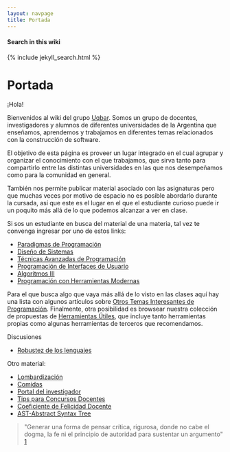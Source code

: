```yaml
---
layout: navpage
title: Portada
---
```


<div class="search-site">
  <h4>
    Search in this wiki
  </h4>

  {% include jekyll_search.html %}
</div>

# Portada

¡Hola!

Bienvenidos al wiki del grupo [Uqbar](http://www.uqbar-project.org). Somos un grupo de docentes, investigadores y alumnos de diferentes universidades de la Argentina que enseñamos, aprendemos y trabajamos en diferentes temas relacionados con la construcción de software.

El objetivo de esta página es proveer un lugar integrado en el cual agrupar y organizar el conocimiento con el que trabajamos, que sirva tanto para compartirlo entre las distintas universidades en las que nos desempeñamos como para la comunidad en general.

También nos permite publicar material asociado con las asignaturas pero que muchas veces por motivo de espacio no es posible abordarlo durante la cursada, así que este es el lugar en el que el estudiante curioso puede ir un poquito más allá de lo que podemos alcanzar a ver en clase.

Si sos un estudiante en busca del material de una materia, tal vez te convenga ingresar por uno de estos links:

-   [Paradigmas de Programación]({{site.baseurl}}/wiki/articles/paradigmas-de-programacion.html)
-   [Diseño de Sistemas]({{site.baseurl}}/wiki/articles/design-temario.html)
-   [Técnicas Avanzadas de Programación]({{site.baseurl}}/wiki/articles/tecnicas-avanzadas-de-programacion.html)
-   [Programación de Interfaces de Usuario]({{site.baseurl}}/wiki/articles/programacion-de-interfaces-de-usuario.html)
-   [Algoritmos III]({{site.baseurl}}/wiki/articles/algo3-temario.html)
-   [Programación con Herramientas Modernas]({{site.baseurl}}/wiki/articles/programacion-con-herramientas-modernas.html)

Para el que busca algo que vaya más allá de lo visto en las clases aquí hay una lista con algunos artículos sobre [Otros Temas Interesantes de Programación](otros-temas-interesantes-de-programacion.html). Finalmente, otra posibilidad es browsear nuestra colección de propuestas de [Herramientas Útiles](herramientas-utiles.html), que incluye tanto herramientas propias como algunas herramientas de terceros que recomendamos.

Discusiones

-   [Robustez de los lenguajes]({{site.baseurl}}/wiki/articles/robustez-de-los-lenguajes.html)

Otro material:

-   [Lombardización]({{site.baseurl}}/wiki/articles/lombardizacion.html)
-   [Comidas]({{site.baseurl}}/wiki/articles/comidas.html)
-   [Portal del investigador]({{site.baseurl}}/wiki/articles/portal-del-investigador.html)
-   [Tips para Concursos Docentes]({{site.baseurl}}/wiki/articles/tips-para-concursos-docentes.html)
-   [Coeficiente de Felicidad Docente]({{site.baseurl}}/wiki/articles/coeficiente-de-felicidad-docente.html)
-   [AST-Abstract Syntax Tree]({{site.baseurl}}/wiki/articles/ast-abstract-syntax-tree.html)

> "Generar una forma de pensar crítica, rigurosa, donde no cabe el dogma, la fe ni el principio de autoridad para sustentar un argumento" [1](http://www.clarin.com/diario/2008/02/25/opinion/o-01901.htm)
